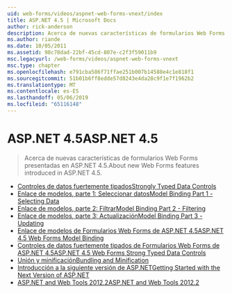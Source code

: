 ```yaml
---
uid: web-forms/videos/aspnet-web-forms-vnext/index
title: ASP.NET 4.5 | Microsoft Docs
author: rick-anderson
description: Acerca de nuevas características de formularios Web Forms presentadas en ASP.NET 4.5.
ms.author: riande
ms.date: 10/05/2011
ms.assetid: 98c78dad-22bf-45cd-807e-c2f3f59011b9
msc.legacyurl: /web-forms/videos/aspnet-web-forms-vnext
msc.type: chapter
ms.openlocfilehash: e791cba586f71ffae251b007b14588e4c1e818f1
ms.sourcegitcommit: 51b01b6ff8edde57d8243e4da28c9f1e7f1962b2
ms.translationtype: MT
ms.contentlocale: es-ES
ms.lasthandoff: 05/06/2019
ms.locfileid: "65116148"
---
```

# <a name="aspnet-45"></a><span data-ttu-id="fc5d9-103">ASP.NET 4.5</span><span class="sxs-lookup"><span data-stu-id="fc5d9-103">ASP.NET 4.5</span></span>

> <span data-ttu-id="fc5d9-104">Acerca de nuevas características de formularios Web Forms presentadas en ASP.NET 4.5.</span><span class="sxs-lookup"><span data-stu-id="fc5d9-104">About new Web Forms features introduced in ASP.NET 4.5.</span></span>

- [<span data-ttu-id="fc5d9-105">Controles de datos fuertemente tipados</span><span class="sxs-lookup"><span data-stu-id="fc5d9-105">Strongly Typed Data Controls</span></span>](aspnet-vnext-videos-strongly-typed-data-controls.md)
- [<span data-ttu-id="fc5d9-106">Enlace de modelos, parte 1: Seleccionar datos</span><span class="sxs-lookup"><span data-stu-id="fc5d9-106">Model Binding Part 1 - Selecting Data</span></span>](aspnet-vnext-videos-model-binding-part-1-selecting-data.md)
- [<span data-ttu-id="fc5d9-107">Enlace de modelos, parte 2: Filtrar</span><span class="sxs-lookup"><span data-stu-id="fc5d9-107">Model Binding Part 2 - Filtering</span></span>](aspnet-vnext-videos-model-binding-part-2-filtering.md)
- [<span data-ttu-id="fc5d9-108">Enlace de modelos, parte 3: Actualización</span><span class="sxs-lookup"><span data-stu-id="fc5d9-108">Model Binding Part 3 - Updating</span></span>](aspnet-vnext-videos-model-binding-part-3-updating.md)
- [<span data-ttu-id="fc5d9-109">Enlace de modelos de Formularios Web Forms de ASP.NET 4.5</span><span class="sxs-lookup"><span data-stu-id="fc5d9-109">ASP.NET 4.5 Web Forms Model Binding</span></span>](aspnet-45-web-forms-model-binding.md)
- [<span data-ttu-id="fc5d9-110">Controles de datos fuertemente tipados de Formularios Web Forms de ASP.NET 4.5</span><span class="sxs-lookup"><span data-stu-id="fc5d9-110">ASP.NET 4.5 Web Forms Strong Typed Data Controls</span></span>](aspnet-45-web-forms-strong-typed-data-controls.md)
- [<span data-ttu-id="fc5d9-111">Unión y minificación</span><span class="sxs-lookup"><span data-stu-id="fc5d9-111">Bundling and Minification</span></span>](aspnet-vnext-videos-bundling-and-minification.md)
- [<span data-ttu-id="fc5d9-112">Introducción a la siguiente versión de ASP.NET</span><span class="sxs-lookup"><span data-stu-id="fc5d9-112">Getting Started with the Next Version of ASP.NET</span></span>](getting-started-with-the-next-version-of-aspnet.md)
- [<span data-ttu-id="fc5d9-113">ASP.NET and Web Tools 2012.2</span><span class="sxs-lookup"><span data-stu-id="fc5d9-113">ASP.NET and Web Tools 2012.2</span></span>](aspnet-and-web-tools-20122.md)
